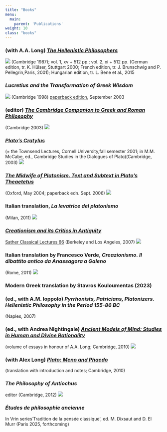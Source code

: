 ```yaml
---
title: "Books"
menu:
  main:
    parent: 'Publications'
weight: 10
class: "books"
---
```


### (with A.A. Long) _[The Hellenistic Philosophers](http://www.cambridge.org/catalogue/catalogue.asp?isbn=0521275563)_
![](../bookcovers/LS.gif)
(Cambridge 1987); vol. 1, xv + 512 pp.; vol. 2, xi + 512 pp. (German edition, tr. K. Hülser, Stuttgart 2000; French edition, tr. J. Brunschwig and P. Pellegrin,Paris, 2001); Hungarian edition, tr. L. Bene et al., 2015

### _Lucretius and the Transformation of Greek Wisdom_
![](../bookcovers/Lucr.jpg)
(Cambridge 1998)
[paperback edition](http://www.cambridge.org/catalogue/catalogue.asp?isbn=0521542146), September 2003


### (editor) _[The Cambridge Companion to Greek and Roman Philosophy ](http://www.cambridge.org/catalogue/catalogue.asp?isbn=0521775035)_
(Cambridge 2003)
![](../bookcovers/CC.gif)

### _[Plato’s Cratylus](http://www.cambridge.org/catalogue/catalogue.asp?isbn=0521584922)_
(= the Townsend Lectures, Cornell University,fall semester 2001; in M.M. McCabe, ed., Cambridge Studies in the Dialogues of Plato)(Cambridge, 2003)
![](../bookcovers/Crat.gif)

### _[The Midwife of Platonism. Text and Subtext in Plato’s Theaetetus](http://www.oup.co.uk/isbn/0-19-926703-0)_
(Oxford, May 2004; paperback edn. Sept. 2006)
![](../bookcovers/midwife.gif)

### Italian translation, _La levatrice del platonismo_
(Milan, 2011)
![](../bookcovers/levatrice.jpg)

### _[Creationism and its Critics in Antiquity](http://www.ucpress.edu/books/pages/10999.html)_
[ Sather Classical Lectures 66](http://www.berkeley.edu/news/berkeleyan/2004/09/16_sather.shtml)
(Berkeley and Los Angeles, 2007)
![](../bookcovers/Creationism.gif)

### Italian translation by Francesco Verde, _Creazionismo. Il dibattito antico da Anassagora a Galeno_
(Rome, 2011)
![](../bookcovers/Creazionismo.jpg)
### Modern Greek translation by Stavros Kouloumentas (2023)

### (ed., with A.M. Ioppolo) _Pyrrhonists, Patricians, Platonizers. Hellenistic Philosophy in the Period 155-86 BC_
(Naples, 2007)

### (ed., with Andrea Nightingale) _[Ancient Models of Mind: Studies in Human and Divine Rationality](http://www.cambridge.org/gb/knowledge/isbn/item2702836/?site_locale=en_GB)_
(volume of essays in honour of A.A. Long; Cambridge, 2010)
![](../bookcovers/Models.jpg)

### (with Alex Long) _[Plato: Meno and Phaedo](http://www.cambridge.org/gb/knowledge/isbn/item5562839/?site_locale=en_GB)_
(translation with introduction and notes; Cambridge, 2010)

### _The Philosophy of Antiochus_
 editor (Cambridge, 2012)
![](../bookcovers/Antiochus.jpg)

### _Études de philosophie ancienne_
In Vrin series᾽Tradition de la pensée classique', ed. M. Dixsaut and D. El Murr (Paris 2025, forthcoming)


